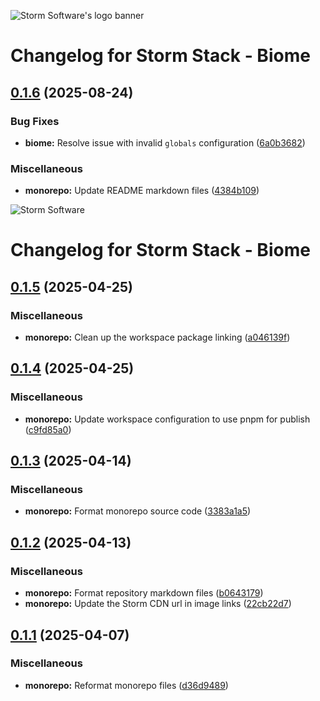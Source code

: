 ![Storm Software's logo banner](https://public.storm-cdn.com/brand-banner.png)

# Changelog for Storm Stack - Biome

## [0.1.6](https://github.com/storm-software/storm-stack/releases/tag/biome%400.1.6) (2025-08-24)

### Bug Fixes

- **biome:** Resolve issue with invalid `globals` configuration
  ([6a0b3682](https://github.com/storm-software/storm-stack/commit/6a0b3682))

### Miscellaneous

- **monorepo:** Update README markdown files
  ([4384b109](https://github.com/storm-software/storm-stack/commit/4384b109))

![Storm Software](https://public.storm-cdn.com/brand-banner.png)

# Changelog for Storm Stack - Biome

## [0.1.5](https://github.com/storm-software/storm-stack/releases/tag/biome%400.1.5) (2025-04-25)

### Miscellaneous

- **monorepo:** Clean up the workspace package linking
  ([a046139f](https://github.com/storm-software/storm-stack/commit/a046139f))

## [0.1.4](https://github.com/storm-software/storm-stack/releases/tag/biome%400.1.4) (2025-04-25)

### Miscellaneous

- **monorepo:** Update workspace configuration to use pnpm for publish
  ([c9fd85a0](https://github.com/storm-software/storm-stack/commit/c9fd85a0))

## [0.1.3](https://github.com/storm-software/storm-stack/releases/tag/biome%400.1.3) (2025-04-14)

### Miscellaneous

- **monorepo:** Format monorepo source code
  ([3383a1a5](https://github.com/storm-software/storm-stack/commit/3383a1a5))

## [0.1.2](https://github.com/storm-software/storm-stack/releases/tag/biome%400.1.2) (2025-04-13)

### Miscellaneous

- **monorepo:** Format repository markdown files
  ([b0643179](https://github.com/storm-software/storm-stack/commit/b0643179))
- **monorepo:** Update the Storm CDN url in image links
  ([22cb22d7](https://github.com/storm-software/storm-stack/commit/22cb22d7))

## [0.1.1](https://github.com/storm-software/storm-stack/releases/tag/biome%400.1.1) (2025-04-07)

### Miscellaneous

- **monorepo:** Reformat monorepo files
  ([d36d9489](https://github.com/storm-software/storm-stack/commit/d36d9489))
